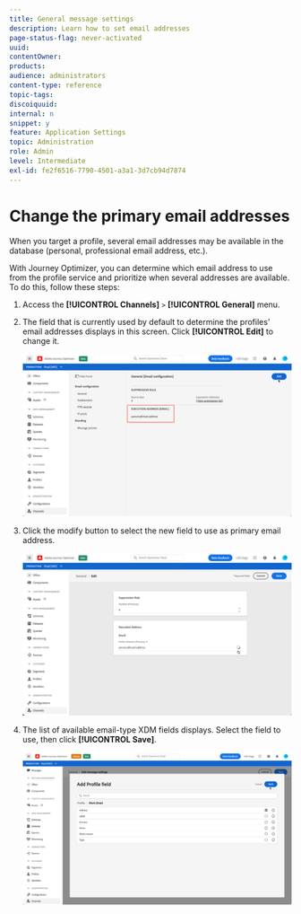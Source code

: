 ```yaml
---
title: General message settings
description: Learn how to set email addresses
page-status-flag: never-activated
uuid: 
contentOwner: 
products: 
audience: administrators
content-type: reference
topic-tags: 
discoiquuid: 
internal: n
snippet: y
feature: Application Settings
topic: Administration
role: Admin
level: Intermediate
exl-id: fe2f6516-7790-4501-a3a1-3d7cb94d7874
---
```

# Change the primary email addresses

When you target a profile, several email addresses may be available in the database (personal, professional email address, etc.).

With Journey Optimizer, you can determine which email address to use from the profile service and prioritize when several addresses are available. To do this, follow these steps:

1. Access the  **[!UICONTROL Channels]** `>` **[!UICONTROL General]** menu.
1. The field that is currently used by default to determine the profiles' email addresses displays in this screen. Click **[!UICONTROL Edit]** to change it.

    ![](../assets/primary-address.png)

1. Click the modify button to select the new field to use as primary email address.

    ![](../assets/primary-address-edit.png)

1. The list of available email-type XDM fields displays. Select the field to use, then click **[!UICONTROL Save]**.

    ![](../assets/primary-address-field.png)
    
<!--1. You can also select an additional field to use as secondary email address. This allows you to determine which field to use if the primary field is empty for a profile. >> will be done later on-->
